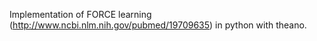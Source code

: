 Implementation of FORCE learning (http://www.ncbi.nlm.nih.gov/pubmed/19709635) in python with theano.
